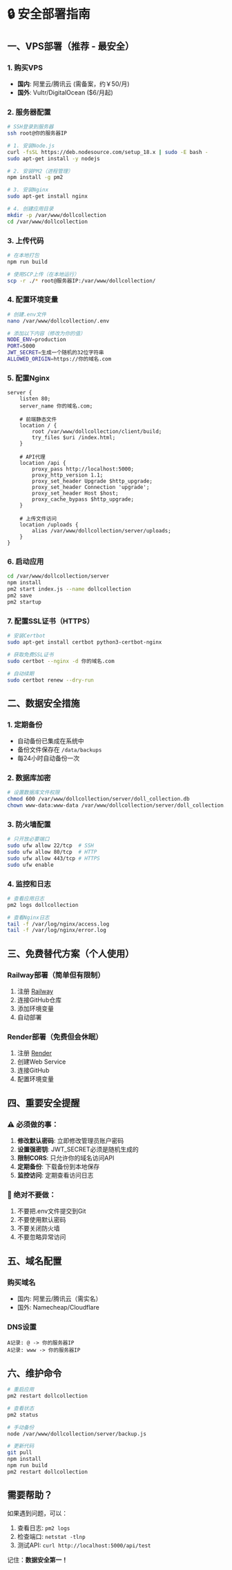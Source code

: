 # 🔒 安全部署指南

## 一、VPS部署（推荐 - 最安全）

### 1. 购买VPS
- **国内**: 阿里云/腾讯云 (需备案，约￥50/月)
- **国外**: Vultr/DigitalOcean ($6/月起)

### 2. 服务器配置

```bash
# SSH登录到服务器
ssh root@你的服务器IP

# 1. 安装Node.js
curl -fsSL https://deb.nodesource.com/setup_18.x | sudo -E bash -
sudo apt-get install -y nodejs

# 2. 安装PM2（进程管理）
npm install -g pm2

# 3. 安装Nginx
sudo apt-get install nginx

# 4. 创建应用目录
mkdir -p /var/www/dollcollection
cd /var/www/dollcollection
```

### 3. 上传代码

```bash
# 在本地打包
npm run build

# 使用SCP上传（在本地运行）
scp -r ./* root@服务器IP:/var/www/dollcollection/
```

### 4. 配置环境变量

```bash
# 创建.env文件
nano /var/www/dollcollection/.env

# 添加以下内容（修改为你的值）
NODE_ENV=production
PORT=5000
JWT_SECRET=生成一个随机的32位字符串
ALLOWED_ORIGIN=https://你的域名.com
```

### 5. 配置Nginx

```nginx
server {
    listen 80;
    server_name 你的域名.com;

    # 前端静态文件
    location / {
        root /var/www/dollcollection/client/build;
        try_files $uri /index.html;
    }

    # API代理
    location /api {
        proxy_pass http://localhost:5000;
        proxy_http_version 1.1;
        proxy_set_header Upgrade $http_upgrade;
        proxy_set_header Connection 'upgrade';
        proxy_set_header Host $host;
        proxy_cache_bypass $http_upgrade;
    }

    # 上传文件访问
    location /uploads {
        alias /var/www/dollcollection/server/uploads;
    }
}
```

### 6. 启动应用

```bash
cd /var/www/dollcollection/server
npm install
pm2 start index.js --name dollcollection
pm2 save
pm2 startup
```

### 7. 配置SSL证书（HTTPS）

```bash
# 安装Certbot
sudo apt-get install certbot python3-certbot-nginx

# 获取免费SSL证书
sudo certbot --nginx -d 你的域名.com

# 自动续期
sudo certbot renew --dry-run
```

## 二、数据安全措施

### 1. 定期备份
- 自动备份已集成在系统中
- 备份文件保存在 `/data/backups`
- 每24小时自动备份一次

### 2. 数据库加密
```bash
# 设置数据库文件权限
chmod 600 /var/www/dollcollection/server/doll_collection.db
chown www-data:www-data /var/www/dollcollection/server/doll_collection.db
```

### 3. 防火墙配置
```bash
# 只开放必要端口
sudo ufw allow 22/tcp  # SSH
sudo ufw allow 80/tcp  # HTTP
sudo ufw allow 443/tcp # HTTPS
sudo ufw enable
```

### 4. 监控和日志
```bash
# 查看应用日志
pm2 logs dollcollection

# 查看Nginx日志
tail -f /var/log/nginx/access.log
tail -f /var/log/nginx/error.log
```

## 三、免费替代方案（个人使用）

### Railway部署（简单但有限制）
1. 注册 [Railway](https://railway.app)
2. 连接GitHub仓库
3. 添加环境变量
4. 自动部署

### Render部署（免费但会休眠）
1. 注册 [Render](https://render.com)
2. 创建Web Service
3. 连接GitHub
4. 配置环境变量

## 四、重要安全提醒

### ⚠️ 必须做的事：
1. **修改默认密码**: 立即修改管理员账户密码
2. **设置强密钥**: JWT_SECRET必须是随机生成的
3. **限制CORS**: 只允许你的域名访问API
4. **定期备份**: 下载备份到本地保存
5. **监控访问**: 定期查看访问日志

### 🚫 绝对不要做：
1. 不要把.env文件提交到Git
2. 不要使用默认密码
3. 不要关闭防火墙
4. 不要忽略异常访问

## 五、域名配置

### 购买域名
- 国内: 阿里云/腾讯云（需实名）
- 国外: Namecheap/Cloudflare

### DNS设置
```
A记录: @ -> 你的服务器IP
A记录: www -> 你的服务器IP
```

## 六、维护命令

```bash
# 重启应用
pm2 restart dollcollection

# 查看状态
pm2 status

# 手动备份
node /var/www/dollcollection/server/backup.js

# 更新代码
git pull
npm install
npm run build
pm2 restart dollcollection
```

## 需要帮助？

如果遇到问题，可以：
1. 查看日志: `pm2 logs`
2. 检查端口: `netstat -tlnp`
3. 测试API: `curl http://localhost:5000/api/test`

记住：**数据安全第一！**